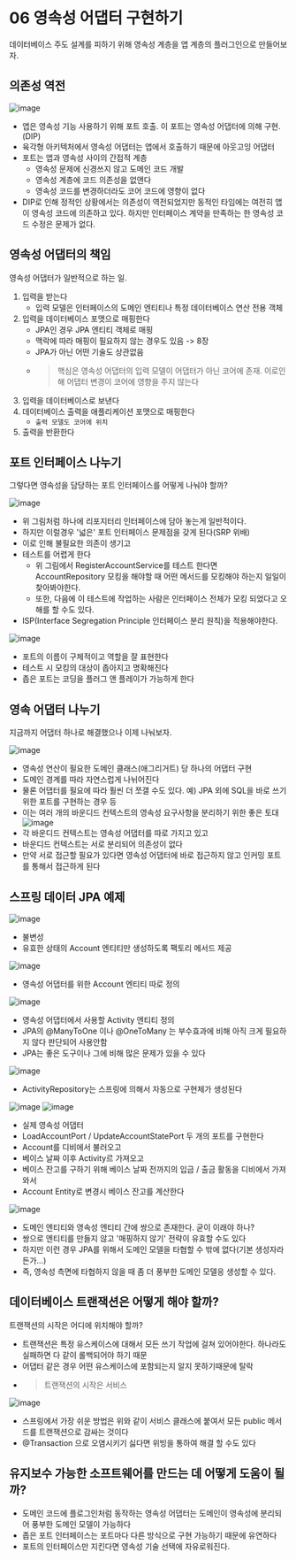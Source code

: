 # 06 영속성 어댑터 구현하기

데이터베이스 주도 설계를 피하기 위해 영속성 계층을 앱 계층의 플러그인으로 만들어보자.

## 의존성 역전

![image](https://user-images.githubusercontent.com/6725753/157010412-76f77116-e272-4ecc-a26f-04f4ea052cdd.png)

- 앱은 영속성 기능 사용하기 위해 포트 호출. 이 포트는 영속성 어댑터에 의해 구현.(DIP)
- 육각형 아키텍처에서 영속성 어댑터는 앱에서 호출하기 때문에 아웃고잉 어댑터
- 포트는 앱과 영속성 사이의 간접적 계층
  - 영속성 문제에 신경쓰지 않고 도메인 코드 개발
  - 영속성 계층에 코드 의존성을 없앤다
  - 영속성 코드를 변경하더라도 코어 코드에 영향이 없다
- DIP로 인해 정적인 상황에서는 의존성이 역전되었지만 동적인 타임에는 여전히 앱이 영속성 코드에 의존하고 있다. 하지만 인터페이스 계약을 만족하는 한 영속성 코드 수정은 문제가 없다.

## 영속성 어댑터의 책임

영속성 어댑터가 일반적으로 하는 일.

1. 입력을 받는다
   - 입력 모델은 인터페이스의 도메인 엔티티나 특정 데이터베이스 연산 전용 객체
2. 입력을 데이터베이스 포맷으로 매핑한다
   - JPA인 경우 JPA 엔티티 객체로 매핑
   - 맥락에 따라 매핑이 필요하지 않는 경우도 있음 -> 8장
   - JPA가 아닌 어떤 기술도 상관없음
   - > 핵심은 영속성 어댑터의 입력 모델이 어댑터가 아닌 코어에 존재. 이로인해 어댑터 변경이 코어에 영향을 주지 않는다
3. 입력을 데이터베이스로 보낸다
4. 데이터베이스 출력을 애플리케이션 포맷으로 매핑한다
   - `출력 모델도 코어에 위치`
5. 출력을 반환한다

## 포트 인터페이스 나누기

그렇다면 영속성을 담당하는 포트 인터페이스를 어떻게 나눠야 할까?

![image](https://user-images.githubusercontent.com/6725753/157163384-5df55945-db1e-4859-85f1-ffeb17735123.png)

- 위 그림처럼 하나에 리포지터리 인터페이스에 담아 놓는게 일반적이다.
- 하지만 이럴경우 '넓은' 포트 인터페이스 문제점을 갖게 된다(SRP 위배)
- 이로 인해 불필요한 의존이 생기고
- 테스트를 어렵게 한다
  - 위 그림에서 RegisterAccountService를 테스트 한다면 AccountRepository 모킹을 해야할 때 어떤 메서드를 모킹해야 하는지 일일이 찾아봐야한다.
  - 또한, 다음에 이 테스트에 작업하는 사람은 인터페이스 전체가 모킹 되었다고 오해를 할 수도 있다.
- ISP(Interface Segregation Principle 인터페이스 분리 원칙)을 적용해야한다.

![image](https://user-images.githubusercontent.com/6725753/157164231-df353c57-52c7-435b-84e0-b6364d6a26c0.png)
    
- 포트의 이름이 구체적이고 역할을 잘 표현한다
- 테스트 시 모킹의 대상이 좁아지고 명확해진다
- 좁은 포트는 코딩을 플러그 앤 플레이가 가능하게 한다

## 영속 어댑터 나누기

지금까지 어댑터 하나로 해결했으나 이제 나눠보자.

![image](https://user-images.githubusercontent.com/6725753/157164823-8331bbf5-4108-48ff-85f7-39063a5575d9.png)

- 영속성 연산이 필요한 도메인 클래스(애그리거트) 당 하나의 어댑터 구현
- 도메인 경계를 따라 자연스럽게 나뉘어진다
- 물론 어댑터를 필요에 따라 훨씬 더 쪼갤 수도 있다. 예) JPA 외에 SQL을 바로 쓰기 위한 포트를 구현하는 경우 등
- 이는 여러 개의 바운디드 컨텍스트의 영속성 요구사항을 분리하기 위한 좋은 토대
  ![image](https://user-images.githubusercontent.com/6725753/157165183-87647a3c-b631-4a00-8a11-6ac481b66c64.png)
- 각 바운디드 컨텍스트는 영속성 어댑터를 따로 가지고 있고
- 바운디드 컨텍스트는 서로 분리되어 의존성이 없다
- 만약 서로 접근할 필요가 있다면 영속성 어댑터에 바로 접근하지 않고 인커밍 포트를 통해서 접근하게 된다

## 스프링 데이터 JPA 예제

![image](https://user-images.githubusercontent.com/6725753/157206294-836266cc-902a-4910-bf01-9bff27bb0f85.png)

- 불변성
- 유효한 상태의 Account 엔티티만 생성하도록 팩토리 메서드 제공

![image](https://user-images.githubusercontent.com/6725753/157207939-c3f03a67-1320-4c57-af0d-6b60ef215399.png)
- 영속성 어댑터를 위한 Account 엔티티 따로 정의

![image](https://user-images.githubusercontent.com/6725753/157208048-3ea1992e-d824-4f02-88ad-15c2a08cb7c4.png)
- 영속성 어댑터에서 사용할 Activity 엔티티 정의
- JPA의 @ManyToOne 이나 @OneToMany 는 부수효과에 비해 아직 크게 필요하지 않다 판단되어 사용안함
- JPA는 좋은 도구이나 그에 비해 많은 문제가 있을 수 있다

![image](https://user-images.githubusercontent.com/6725753/157208177-87d6cd48-915f-43a9-91df-97ae203ef8bf.png)
- ActivityRepository는 스프링에 의해서 자동으로 구현체가 생성된다


![image](https://user-images.githubusercontent.com/6725753/157208365-5ed04dfc-1e55-4770-9365-214f0e5f95bc.png)
![image](https://user-images.githubusercontent.com/6725753/157209754-e4720cce-3f0d-4bcd-b256-f0ea82731623.png)
- 실제 영속성 어댑터
- LoadAccountPort / UpdateAccountStatePort 두 개의 포트를 구현한다
- Account를 디비에서 불러오고
- 베이스 날짜 이후 Activity르 가져오고
- 베이스 잔고를 구하기 위해 베이스 날짜 전까지의 입금 / 출금 활동을 디비에서 가져와서
- Account Entity로 변경시 베이스 잔고를 계산한다

![image](https://user-images.githubusercontent.com/6725753/157210568-cc849ca6-3b52-4ac1-9b09-48e5e48f0894.png)

- 도메인 엔티티와 영속성 엔티티 간에 쌍으로 존재한다. 굳이 이래야 하나?
- 쌍으로 엔티티를 만들지 않고 '매핑하지 않기' 전략이 유효할 수도 있다
- 하지만 이런 경우 JPA를 위해서 도메인 모델을 타협할 수 밖에 없다(기본 생성자라든가...)
- 즉, 영속성 측면에 타협하지 않을 때 좀 더 풍부한 도메인 모델응 생성할 수 있다.

## 데이터베이스 트랜잭션은 어떻게 해야 할까?

트랜잭션의 시작은 어디에 위치해야 할까?

- 트랜잭션은 특정 유스케이스에 대해서 모든 쓰기 작업에 걸쳐 있어야한다. 하나라도 실패하면 다 같이 롤백되어야 하기 때문
- 어댑터 같은 경우 어떤 유스케이스에 포함되는지 알지 못하기때문에 탈락
- > 트랜잭션의 시작은 서비스

![image](https://user-images.githubusercontent.com/6725753/157166051-835142df-b4c9-46e3-b6b7-e9dcb229f0e3.png)
- 스프링에서 가장 쉬운 방법은 위와 같이 서비스 클래스에 붙여서 모든 public 메서드를 트랜잭션으로 감싸는 것이다
- @Transaction 으로 오염시키기 싫다면 위빙을 통하여 해결 할 수도 있다

## 유지보수 가능한 소프트웨어를 만드는 데 어떻게 도움이 될까?

- 도메인 코드에 플로그인처럼 동작하는 영속성 어댑터는 도메인이 영속성에 분리되어 풍부한 도메인 모델이 가능하다
- 좁은 포트 인터페이스는 포트마다 다른 방식으로 구현 가능하기 때문에 유연하다
- 포트의 인터페이스만 지킨다면 영속성 기술 선택에 자유로워진다.